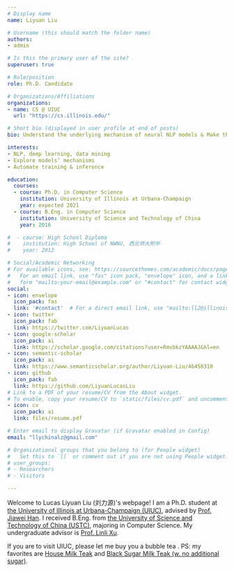 ```yaml
---
# Display name
name: Liyuan Liu

# Username (this should match the folder name)
authors:
- admin

# Is this the primary user of the site?
superuser: true

# Role/position
role: Ph.D. Candidate 

# Organizations/Affiliations
organizations:
- name: CS @ UIUC
  url: "https://cs.illinois.edu/"

# Short bio (displayed in user profile at end of posts)
bio: Understand the underlying mechanism of neural NLP models & Make the training more automatic, robust, and thus more resource-economical.

interests:
- NLP, deep learning, data mining
- Explore models‘ mechanisms
- Automate training & inference

education:
  courses:
  - course: Ph.D. in Computer Science
    institution: University of Illinois at Urbana-Champaign
    year: expected 2021
  - course: B.Eng. in Computer Science
    institution: University of Science and Technology of China
    year: 2016

#  - course: High School Diploma
#    institution: High School of NWNU, 西北师大附中
#    year: 2012

# Social/Academic Networking
# For available icons, see: https://sourcethemes.com/academic/docs/page-builder/#icons
#   For an email link, use "fas" icon pack, "envelope" icon, and a link in the
#   form "mailto:your-email@example.com" or "#contact" for contact widget.
social:
- icon: envelope
  icon_pack: fas
  link: '#contact'  # For a direct email link, use "mailto:ll2@illinois.edu".
- icon: twitter
  icon_pack: fab
  link: https://twitter.com/LiyuanLucas
- icon: google-scholar
  icon_pack: ai
  link: https://scholar.google.com/citations?user=RmvbkzYAAAAJ&hl=en
- icon: semantic-scholar
  icon_pack: ai
  link: https://www.semanticscholar.org/author/Liyuan-Liu/46458310
- icon: github
  icon_pack: fab
  link: https://github.com/LiyuanLucasLiu
# Link to a PDF of your resume/CV from the About widget.
# To enable, copy your resume/CV to `static/files/cv.pdf` and uncomment the lines below.
- icon: cv
  icon_pack: ai
  link: files/resume.pdf

# Enter email to display Gravatar (if Gravatar enabled in Config)
email: "llychinalz@gmail.com"

# Organizational groups that you belong to (for People widget)
#   Set this to `[]` or comment out if you are not using People widget.
# user_groups:
# - Researchers
# - Visitors

---
```


<!--  from the [DMG Lab](http://dm1.cs.uiuc.edu/).  -->

Welcome to Lucas Liyuan Liu (刘力源)'s webpage! I am a Ph.D. student at [the University of Illinois at Urbana-Champaign (UIUC)](https://illinois.edu/), advised by [Prof. Jiawei Han](http://hanj.cs.illinois.edu/).
I received B.Eng. from [the University of Science and Technology of China (USTC)](http://www.ustc.edu.cn/), majoring in Computer Science. 
My undergraduate advisor is [Prof. Linli Xu](http://staff.ustc.edu.cn/~linlixu/).

If you are to visit UIUC, please let me buy you a bubble tea <i class="far fa-smile-wink"></i>. PS: my favorites are [House Milk Teak](https://www.latealounge.com/home) and [Black Sugar Milk Teak (w. no additional sugar)](https://www.yelp.com/biz/teamoji-champaign).


<!-- I am open to collaborations and research internship (summer 2020, 2021)
 -->

<!-- My name is Liyuan LIU (刘力源 in Chinese). Feel free to call me Lucas. 
I am pursuing a [Ph.D. in Data Mining and Information Systems](http://dm1.cs.uiuc.edu/) at UIUC, advised by [Prof. Jiawei Han](http://hanj.cs.illinois.edu/). 
I aim to design **adaptive algorithms** for **Resource-Economical mechine learning** -- with a deeper understanding on the underlying mechanisms, algorithms can **self-adapt to heterogeneous scenarios**, which makes learning more **automatic**, **robust**, and thus **resource-economical**.
 -->
